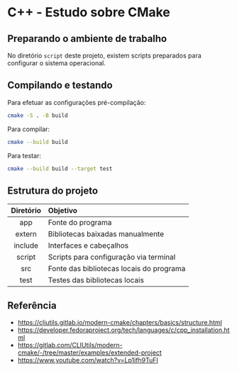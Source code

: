 # C++ - Estudo sobre CMake

## Preparando o ambiente de trabalho

No diretório `script` deste projeto, existem scripts preparados para configurar o sistema operacional.

## Compilando e testando

Para efetuar as configurações pré-compilação:

```bash
cmake -S . -B build
```

Para compilar:

```bash
cmake --build build
```

Para testar:

```bash
cmake --build build --target test
```

## Estrutura do projeto

| Diretório | Objetivo |
| :--:      | :--      |
| app       | Fonte do programa |
| extern    | Bibliotecas baixadas manualmente |
| include   | Interfaces e cabeçalhos |
| script    | Scripts para configuração via terminal |
| src       | Fonte das bibliotecas locais do programa |
| test      | Testes das bibliotecas locais|

## Referência

- https://cliutils.gitlab.io/modern-cmake/chapters/basics/structure.html
- https://developer.fedoraproject.org/tech/languages/c/cpp_installation.html
- https://gitlab.com/CLIUtils/modern-cmake/-/tree/master/examples/extended-project
- https://www.youtube.com/watch?v=Lp1ifh9TuFI